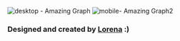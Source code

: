 

![desktop - Amazing Graph](https://user-images.githubusercontent.com/78445566/131228194-4e89e0cd-a876-447b-88f7-1c04009cf839.png)
![mobile- Amazing Graph2](https://user-images.githubusercontent.com/78445566/131228358-5e393f2d-7198-4fd8-8c83-ff61a7ad1193.png)


<h3>Designed and created by  <a href="https://github.com/Lorenalgm">Lorena</a> :)</h3>
